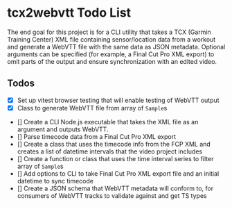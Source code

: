 # tcx2webvtt Todo List

The end goal for this project is for a CLI utility that takes a TCX (Garmin Training Center)
XML file containing sensor/location data from a workout and generate a WebVTT file with the
same data as JSON metadata. Optional arguments can be specified (for example, a Final Cut
Pro XML export) to omit parts of the output and ensure synchronization with an edited video.

## Todos

- [x] Set up vitest browser testing that will enable testing of WebVTT output
- [x] Class to generate WebVTT file from array of `Sample`s
- [] Create a CLI Node.js executable that takes the XML file as an argument and outputs
  WebVTT.
- [] Parse timecode data from a Final Cut Pro XML export
- [] Create a class that uses the timecode info from the FCP XML and creates a list of
  datetime intervals that the video project includes
- [] Create a function or class that uses the time interval series to filter array of
  `Sample`s
- [] Add options to CLI to take Final Cut Pro XML export file and an initial datetime to
  sync timecode
- [] Create a JSON schema that WebVTT metadata will conform to, for consumers of WebVTT
  tracks to validate against and get TS types
